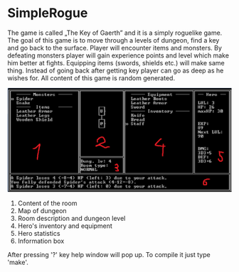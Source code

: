 # SimpleRogue
The game is called „The Key of Gaerth” and it is a simply roguelike game. The goal of this game is to move through a levels of dungeon, find a key and go back to the surface. Player will encounter items and monsters. By defeating monsters player will gain experience points and level which make him better at fights. Equipping items (swords, shields etc.) will make same thing. Instead of going back after getting key player can go as deep as he wishes for. All content of this game is random generated.


![screen_from_game](https://github.com/Batawi/SimpleRogue/blob/master/game_screen.png)

1. Content of the room
2. Map of dungeon
3. Room description and dungeon level
4. Hero's inventory and equipment
5. Hero statistics
6. Information box

After pressing '?' key help window will pop up. To compile it just type 'make'.
